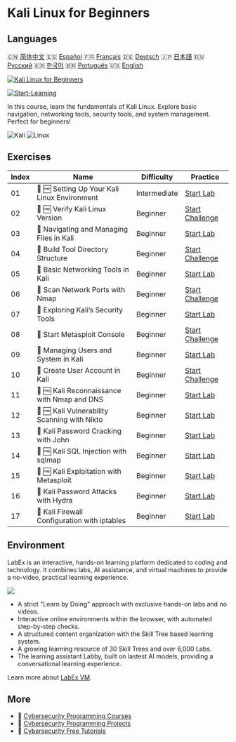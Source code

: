 # Kali Linux for Beginners

## Languages

🇨🇳 [简体中文](README_zh.md) 🇪🇸 [Español](README_es.md) 🇫🇷 [Français](README_fr.md) 🇩🇪 [Deutsch](README_de.md) 🇯🇵 [日本語](README_ja.md) 🇷🇺 [Русский](README_ru.md) 🇰🇷 [한국어](README_ko.md) 🇧🇷 [Português](README_pt.md) 🇺🇸 [English](README.md) 

[![Kali Linux for Beginners](https://cover-creator.labex.io/kali-linux-for-beginners.png)](https://labex.io/courses/kali-linux-for-beginners)

[![Start-Learning](https://img.shields.io/badge/Start-Learning-whitesmoke?style=for-the-badge)](https://labex.io/courses/kali-linux-for-beginners)

In this course, learn the fundamentals of Kali Linux. Explore basic navigation, networking tools, security tools, and system management. Perfect for beginners!

![Kali](https://img.shields.io/badge/Kali-whitesmoke?style=for-the-badge&logo=kali)
![Linux](https://img.shields.io/badge/Linux-whitesmoke?style=for-the-badge&logo=linux)


## Exercises

|   Index | Name                                          | Difficulty   | Practice                                                                                                                 |
|---------|-----------------------------------------------|--------------|--------------------------------------------------------------------------------------------------------------------------|
|      01 | 📖 🆓 Setting Up Your Kali Linux Environment  | Intermediate | <a target='_blank' href='https://labex.io/tutorials/kali-setting-up-your-kali-linux-environment-552195'>Start Lab</a>    |
|      02 | 🎯 🆓 Verify Kali Linux Version               | Beginner     | <a target='_blank' href='https://labex.io/tutorials/kali-verify-kali-linux-version-552268'>Start Challenge</a>           |
|      03 | 📖  Navigating and Managing Files in Kali     | Beginner     | <a target='_blank' href='https://labex.io/tutorials/kali-navigating-and-managing-files-in-kali-552194'>Start Lab</a>     |
|      04 | 🎯  Build Tool Directory Structure            | Beginner     | <a target='_blank' href='https://labex.io/tutorials/kali-build-tool-directory-structure-552274'>Start Challenge</a>      |
|      05 | 📖  Basic Networking Tools in Kali            | Beginner     | <a target='_blank' href='https://labex.io/tutorials/kali-basic-networking-tools-in-kali-552191'>Start Lab</a>            |
|      06 | 🎯  Scan Network Ports with Nmap              | Beginner     | <a target='_blank' href='https://labex.io/tutorials/kali-scan-network-ports-with-nmap-552280'>Start Challenge</a>        |
|      07 | 📖  Exploring Kali’s Security Tools           | Beginner     | <a target='_blank' href='https://labex.io/tutorials/kali-exploring-kali-s-security-tools-552192'>Start Lab</a>           |
|      08 | 🎯  Start Metasploit Console                  | Beginner     | <a target='_blank' href='https://labex.io/tutorials/kali-start-metasploit-console-552287'>Start Challenge</a>            |
|      09 | 📖  Managing Users and System in Kali         | Beginner     | <a target='_blank' href='https://labex.io/tutorials/kali-managing-users-and-system-in-kali-552193'>Start Lab</a>         |
|      10 | 🎯  Create User Account in Kali               | Beginner     | <a target='_blank' href='https://labex.io/tutorials/kali-create-user-account-in-kali-552291'>Start Challenge</a>         |
|      11 | 📖 🆓 Kali Reconnaissance with Nmap and DNS   | Beginner     | <a target='_blank' href='https://labex.io/tutorials/kali-kali-reconnaissance-with-nmap-and-dns-552298'>Start Lab</a>     |
|      12 | 📖 🆓 Kali Vulnerability Scanning with Nikto  | Beginner     | <a target='_blank' href='https://labex.io/tutorials/kali-kali-vulnerability-scanning-with-nikto-552301'>Start Lab</a>    |
|      13 | 📖  Kali Password Cracking with John          | Beginner     | <a target='_blank' href='https://labex.io/tutorials/kali-kali-password-cracking-with-john-552297'>Start Lab</a>          |
|      14 | 📖 🆓 Kali SQL Injection with sqlmap          | Beginner     | <a target='_blank' href='https://labex.io/tutorials/kali-kali-sql-injection-with-sqlmap-552300'>Start Lab</a>            |
|      15 | 📖 🆓 Kali Exploitation with Metasploit       | Beginner     | <a target='_blank' href='https://labex.io/tutorials/kali-kali-exploitation-with-metasploit-552293'>Start Lab</a>         |
|      16 | 📖  Kali Password Attacks with Hydra          | Beginner     | <a target='_blank' href='https://labex.io/tutorials/kali-kali-password-attacks-with-hydra-552296'>Start Lab</a>          |
|      17 | 📖  Kali Firewall Configuration with iptables | Beginner     | <a target='_blank' href='https://labex.io/tutorials/kali-kali-firewall-configuration-with-iptables-552294'>Start Lab</a> |

## Environment

LabEx is an interactive, hands-on learning platform dedicated to coding and technology. It combines labs, AI assistance, and virtual machines to provide a no-video, practical learning experience.

![](https://tutorial-screenshot.getvm.io/images/vm-1725247253.png)

- A strict "Learn by Doing" approach with exclusive hands-on labs and no videos.
- Interactive online environments within the browser, with automated step-by-step checks.
- A structured content organization with the Skill Tree based learning system.
- A growing learning resource of 30 Skill Trees and over 6,000 Labs.
- The learning assistant Labby, built on lastest AI models, providing a conversational learning experience.

Learn more about [LabEx VM](https://support.labex.io/using-labex/virtual-machine).

## More

- 🔗 [Cybersecurity Programming Courses](https://github.com/labex-labs/awesome-programming-courses)
- 🔗 [Cybersecurity Programming Projects](https://github.com/labex-labs/awesome-programming-projects)
- 🔗 [Cybersecurity Free Tutorials](https://github.com/labex-labs/cybersecurity-free-tutorials)

